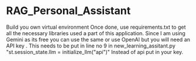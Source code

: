 # RAG_Personal_Assistant

Build you own virtual environment
Once done, use requirements.txt to get all the necessary libraries used a part of this application.
Since I am using Gemini as its free you can use the same or use OpenAI but you will need an API key .
This needs to be put in line no 9 in new_learning_assitant.py "st.session_state.llm = initialize_llm("api")"
Instead of api put in your key.
